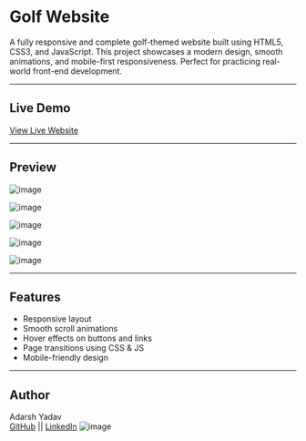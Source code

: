 # Golf Website 

A fully responsive and complete golf-themed website built using HTML5, CSS3, and JavaScript. This project showcases a modern design, smooth animations, and mobile-first responsiveness. Perfect for practicing real-world front-end development.

---


## Live Demo

 [View Live Website]([https://adarshyadav-dev.github.io/golf-website-responsive](https://github.com/AdarshYadav-dev/golf-website-responsive)) 

 ---

## Preview

![image](https://github.com/user-attachments/assets/8e72f4fe-efa8-4d67-8d3f-8d259a782061)

![image](https://github.com/user-attachments/assets/f9f524ab-77fe-4bd5-b987-b55b7b09aa63)

![image](https://github.com/user-attachments/assets/8f122330-790a-4a43-bc79-c1de073d5f9e)

![image](https://github.com/user-attachments/assets/2422b1ac-e0d6-494a-bf27-ea3a78cd3e62)

![image](https://github.com/user-attachments/assets/3512e6bd-b5e6-40ec-a476-eeff4b858816)

---

## Features

- Responsive layout
- Smooth scroll animations
- Hover effects on buttons and links
- Page transitions using CSS & JS
- Mobile-friendly design

---

## Author

Adarsh Yadav  
[GitHub](https://github.com/AdarshYadav-dev) ||
[LinkedIn](www.linkedin.com/in/adarsh-yadav--7aa9a1276) ![image](https://github.com/user-attachments/assets/519361cc-dd4e-480c-9bd0-644f05eef890)







